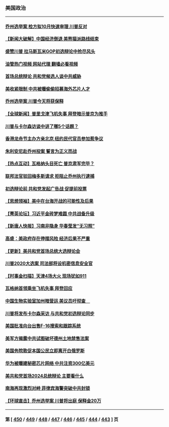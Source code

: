 ### 美国政治
---
#### [乔州选举案 检方拟10月快速审理 川普反对](../../pages/ncid1078159/n14060646.md?08250445) 
#### [【新闻大破解】中国经济倒退 美熊猫派路线结束](../../pages/ncid1078159/n14060539.md?08250445) 
#### [盛赞川普 拉马斯瓦米GOP初选辩论中抢尽风头](../../pages/ncid1078159/n14060581.md?08250445) 
#### [油管热门视频 网站代理 翻墙必看视频](http://138.2.39.72:81/youtube.html?epic-marker?08250445)
#### [首场总统辩论 共和党候选人谈中共威胁](../../pages/ncid1078159/n14060590.md?08250445) 
#### [美收紧限制 中共被曝偷偷招募海外芯片人才](../../pages/ncid1078159/n14060258.md?08250445) 
#### [乔州选举案 川普今天将获保释](../../pages/ncid1078159/n14060268.md?08250445) 
#### [【全球新闻】普里戈津飞机失事 拜登暗示普京为推手](../../pages/ncid1078159/n14060183.md?08250445) 
#### [川普与卡尔森访谈中讲了哪5个话题？](../../pages/ncid1078159/n14060091.md?08250445) 
#### [香港龙舟节主办方亲北京 纽约民代官员参加惹争议](../../pages/ncid1078159/n14060044.md?08250445) 
#### [朱利安尼赴乔州投案 誓言为正义而战](../../pages/ncid1078159/n14060011.md?08250445) 
#### [【热点互动】瓦格纳头目死亡 普京肃军完毕？](../../pages/ncid1078159/n14059908.md?08250445) 
#### [联邦法官驳回梅多斯请求 拒阻止乔州执行逮捕](../../pages/ncid1078159/n14059935.md?08250445) 
#### [初选辩论前 共和党发起广告战 促提前投票](../../pages/ncid1078159/n14059826.md?08250445) 
#### [【思想领袖】美中在台海开战的可能性及后果](../../pages/ncid1078159/n14045671.md?08250445) 
#### [【菁英论坛】习近平金砖梦难圆 中共战备升级](../../pages/ncid1078159/n14059857.md?08250445) 
#### [【新唐人快报】习南非隐身 华春莹发“无习照”](../../pages/ncid1078159/n14059905.md?08250445) 
#### [高盛：美政府存在停摆风险 经济后果不严重](../../pages/ncid1078159/n14059797.md?08250445) 
#### [【更新】美共和党首场总统大选辩论会](../../pages/ncid1078159/n14059838.md?08250445) 
#### [川普2020大选案 司法部将设机密信息安全官](../../pages/ncid1078159/n14059772.md?08250445) 
#### [【时事金扫描】天津4场大火 现场犹如911](../../pages/ncid1078159/n14059713.md?08250445) 
#### [瓦格纳首领乘坐飞机失事 拜登回应](../../pages/ncid1078159/n14059836.md?08250445) 
#### [中国生物实验室加州暗营运 美议员吁彻查　](../../pages/ncid1078159/n14059830.md?08250445) 
#### [川普将发布卡尔森采访 与共和党初选辩论同步](../../pages/ncid1078159/n14059736.md?08250445) 
#### [美国批准向台出售F-16搜索和跟踪系统](../../pages/ncid1078159/n14059781.md?08250445) 
#### [美军方揭露中共试图破坏德州土地禁售法案](../../pages/ncid1078159/n14059726.md?08250445) 
#### [美国务院敦促本国公民立即离开白俄罗斯](../../pages/ncid1078159/n14059694.md?08250445) 
#### [华为被曝建秘密芯片网络 中共注资300亿美元](../../pages/ncid1078159/n14059542.md?08250445) 
#### [美共和党首场2024总统辩论 主要看什么](../../pages/ncid1078159/n14059698.md?08250445) 
#### [南海再现激烈对峙 菲律宾海警突破中共封锁](../../pages/ncid1078159/n14059541.md?08250445) 
#### [【环球直击】乔州选举案 川普将出庭 保释金20万](../../pages/ncid1078159/n14059027.md?08250445) 

---
#### 第 [ [450](./450.md?08250445) / [449](./449.md?08250445) / [448](./448.md?08250445) / [447](./447.md?08250445) / [446](./446.md?08250445) / [445](./445.md?08250445) / [444](./444.md?08250445) / [443](./443.md?08250445) ] 页
